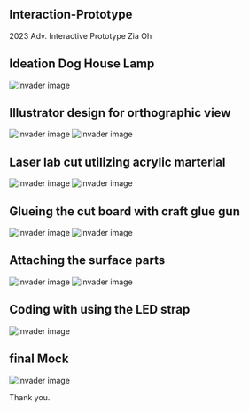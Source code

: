 ## Interaction-Prototype

2023 Adv. Interactive Prototype
Zia Oh

## Ideation Dog House Lamp

![invader image](sketch.jpg)

## Illustrator design for orthographic view

![invader image](ha.png)
![invader image](6.jpg)

## Laser lab cut utilizing acrylic marterial

![invader image](7.jpg)
![invader image](8.jpg)

## Glueing the cut board with craft glue gun

![invader image](3.jpg)
![invader image](4.jpg)

## Attaching the surface parts

![invader image](9.jpg)
![invader image](1.jpg)

## Coding with using the LED strap

![invader image](5.jpg)

## final Mock

![invader image](11.jpg)

Thank you.
